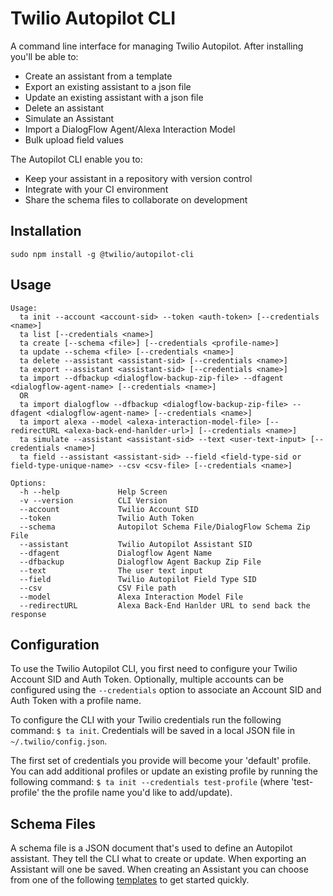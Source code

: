 Twilio Autopilot CLI
===
A command line interface for managing Twilio Autopilot. After installing you'll be able to:

* Create an assistant from a template
* Export an existing assistant to a json file
* Update an existing assistant with a json file
* Delete an assistant
* Simulate an Assistant
* Import a DialogFlow Agent/Alexa Interaction Model
* Bulk upload field values

The Autopilot CLI enable you to:

* Keep your assistant in a repository with version control
* Integrate with your CI environment
* Share the schema files to collaborate on development

## Installation

  `sudo npm install -g @twilio/autopilot-cli`
  
## Usage

```
Usage:
  ta init --account <account-sid> --token <auth-token> [--credentials <name>]
  ta list [--credentials <name>]
  ta create [--schema <file>] [--credentials <profile-name>]
  ta update --schema <file> [--credentials <name>]
  ta delete --assistant <assistant-sid> [--credentials <name>]
  ta export --assistant <assistant-sid> [--credentials <name>]
  ta import --dfbackup <dialogflow-backup-zip-file> --dfagent <dialogflow-agent-name> [--credentials <name>]
  OR
  ta import dialogflow --dfbackup <dialogflow-backup-zip-file> --dfagent <dialogflow-agent-name> [--credentials <name>]
  ta import alexa --model <alexa-interaction-model-file> [--redirectURL <alexa-back-end-hanlder-url>] [--credentials <name>]
  ta simulate --assistant <assistant-sid> --text <user-text-input> [--credentials <name>]
  ta field --assistant <assistant-sid> --field <field-type-sid or field-type-unique-name> --csv <csv-file> [--credentials <name>]

Options:
  -h --help             Help Screen
  -v --version          CLI Version
  --account             Twilio Account SID
  --token               Twilio Auth Token
  --schema              Autopilot Schema File/DialogFlow Schema Zip File 
  --assistant           Twilio Autopilot Assistant SID
  --dfagent             Dialogflow Agent Name
  --dfbackup            Dialogflow Agent Backup Zip File
  --text                The user text input
  --field               Twilio Autopilot Field Type SID
  --csv                 CSV File path
  --model               Alexa Interaction Model File
  --redirectURL         Alexa Back-End Hanlder URL to send back the response
```

## Configuration
To use the Twilio Autopilot CLI, you first need to configure your Twilio Account SID and Auth Token. Optionally, multiple accounts can be configured using the `--credentials` option to associate an Account SID and Auth Token with a profile name. 

To configure the CLI with your Twilio credentials run the following command: `$ ta init`. Credentials will be saved in a local JSON file in `~/.twilio/config.json`.

The first set of credentials you provide will become your 'default' profile. You can add additional profiles or update an existing profile by running the following command: `$ ta init --credentials test-profile` (where 'test-profile' the the profile name you'd like to add/update).

## Schema Files
A schema file is a JSON document that's used to define an Autopilot assistant. They tell the CLI what to create or update. When exporting an Assistant will one be saved. When creating an Assistant you can choose from one of the following [templates](https://github.com/twilio/autopilot-templates/tree/master/Assistants) to get started quickly.
